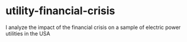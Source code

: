 # utility-financial-crisis
I analyze the impact of the financial crisis on a sample of electric power utilities in the USA
